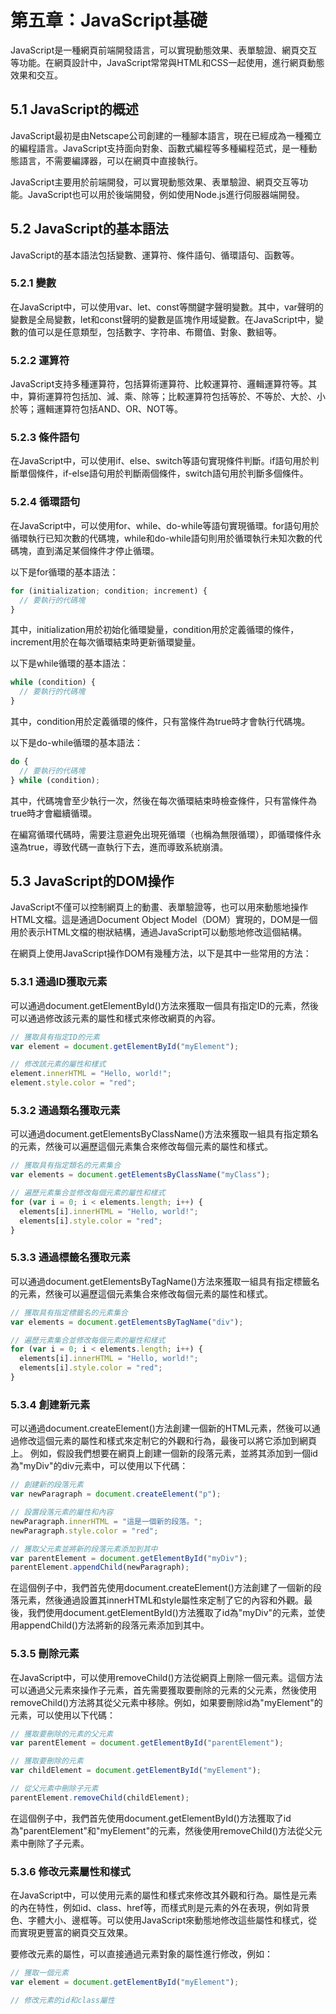 # 第五章：JavaScript基礎

JavaScript是一種網頁前端開發語言，可以實現動態效果、表單驗證、網頁交互等功能。在網頁設計中，JavaScript常常與HTML和CSS一起使用，進行網頁動態效果和交互。

## 5.1 JavaScript的概述

JavaScript最初是由Netscape公司創建的一種腳本語言，現在已經成為一種獨立的編程語言。JavaScript支持面向對象、函數式編程等多種編程范式，是一種動態語言，不需要編譯器，可以在網頁中直接執行。

JavaScript主要用於前端開發，可以實現動態效果、表單驗證、網頁交互等功能。JavaScript也可以用於後端開發，例如使用Node.js進行伺服器端開發。

## 5.2 JavaScript的基本語法

JavaScript的基本語法包括變數、運算符、條件語句、循環語句、函數等。

### 5.2.1 變數

在JavaScript中，可以使用var、let、const等關鍵字聲明變數。其中，var聲明的變數是全局變數，let和const聲明的變數是區塊作用域變數。在JavaScript中，變數的值可以是任意類型，包括數字、字符串、布爾值、對象、數組等。

### 5.2.2 運算符

JavaScript支持多種運算符，包括算術運算符、比較運算符、邏輯運算符等。其中，算術運算符包括加、減、乘、除等；比較運算符包括等於、不等於、大於、小於等；邏輯運算符包括AND、OR、NOT等。

### 5.2.3 條件語句

在JavaScript中，可以使用if、else、switch等語句實現條件判斷。if語句用於判斷單個條件，if-else語句用於判斷兩個條件，switch語句用於判斷多個條件。

### 5.2.4 循環語句

在JavaScript中，可以使用for、while、do-while等語句實現循環。for語句用於循環執行已知次數的代碼塊，while和do-while語句則用於循環執行未知次數的代碼塊，直到滿足某個條件才停止循環。

以下是for循環的基本語法：
```javascript
for (initialization; condition; increment) {
  // 要執行的代碼塊
}
```
其中，initialization用於初始化循環變量，condition用於定義循環的條件，increment用於在每次循環結束時更新循環變量。

以下是while循環的基本語法：
```javascript
while (condition) {
  // 要執行的代碼塊
}
```
其中，condition用於定義循環的條件，只有當條件為true時才會執行代碼塊。

以下是do-while循環的基本語法：
```javascript
do {
  // 要執行的代碼塊
} while (condition);
```
其中，代碼塊會至少執行一次，然後在每次循環結束時檢查條件，只有當條件為true時才會繼續循環。

在編寫循環代碼時，需要注意避免出現死循環（也稱為無限循環），即循環條件永遠為true，導致代碼一直執行下去，進而導致系統崩潰。

## 5.3 JavaScript的DOM操作

JavaScript不僅可以控制網頁上的動畫、表單驗證等，也可以用來動態地操作HTML文檔。這是通過Document Object Model（DOM）實現的，DOM是一個用於表示HTML文檔的樹狀結構，通過JavaScript可以動態地修改這個結構。

在網頁上使用JavaScript操作DOM有幾種方法，以下是其中一些常用的方法：

### 5.3.1 通過ID獲取元素

可以通過document.getElementById()方法來獲取一個具有指定ID的元素，然後可以通過修改該元素的屬性和樣式來修改網頁的內容。
```javascript
// 獲取具有指定ID的元素
var element = document.getElementById("myElement");

// 修改該元素的屬性和樣式
element.innerHTML = "Hello, world!";
element.style.color = "red";

```
### 5.3.2 通過類名獲取元素

可以通過document.getElementsByClassName()方法來獲取一組具有指定類名的元素，然後可以遍歷這個元素集合來修改每個元素的屬性和樣式。
```javascript
// 獲取具有指定類名的元素集合
var elements = document.getElementsByClassName("myClass");

// 遍歷元素集合並修改每個元素的屬性和樣式
for (var i = 0; i < elements.length; i++) {
  elements[i].innerHTML = "Hello, world!";
  elements[i].style.color = "red";
}

```
### 5.3.3 通過標籤名獲取元素

可以通過document.getElementsByTagName()方法來獲取一組具有指定標籤名的元素，然後可以遍歷這個元素集合來修改每個元素的屬性和樣式。
```javascript
// 獲取具有指定標籤名的元素集合
var elements = document.getElementsByTagName("div");

// 遍歷元素集合並修改每個元素的屬性和樣式
for (var i = 0; i < elements.length; i++) {
  elements[i].innerHTML = "Hello, world!";
  elements[i].style.color = "red";
}

```
### 5.3.4 創建新元素

可以通過document.createElement()方法創建一個新的HTML元素，然後可以通過修改這個元素的屬性和樣式來定制它的外觀和行為，最後可以將它添加到網頁上。
例如，假設我們想要在網頁上創建一個新的段落元素，並將其添加到一個id為"myDiv"的div元素中，可以使用以下代碼：
```javascript
// 創建新的段落元素
var newParagraph = document.createElement("p");

// 設置段落元素的屬性和內容
newParagraph.innerHTML = "這是一個新的段落。";
newParagraph.style.color = "red";

// 獲取父元素並將新的段落元素添加到其中
var parentElement = document.getElementById("myDiv");
parentElement.appendChild(newParagraph);

```
在這個例子中，我們首先使用document.createElement()方法創建了一個新的段落元素，然後通過設置其innerHTML和style屬性來定制了它的內容和外觀。最後，我們使用document.getElementById()方法獲取了id為"myDiv"的元素，並使用appendChild()方法將新的段落元素添加到其中。

### 5.3.5 刪除元素

在JavaScript中，可以使用removeChild()方法從網頁上刪除一個元素。這個方法可以通過父元素來操作子元素，首先需要獲取要刪除的元素的父元素，然後使用removeChild()方法將其從父元素中移除。例如，如果要刪除id為"myElement"的元素，可以使用以下代碼：
```javascript
// 獲取要刪除的元素的父元素
var parentElement = document.getElementById("parentElement");

// 獲取要刪除的元素
var childElement = document.getElementById("myElement");

// 從父元素中刪除子元素
parentElement.removeChild(childElement);

```
在這個例子中，我們首先使用document.getElementById()方法獲取了id為"parentElement"和"myElement"的元素，然後使用removeChild()方法從父元素中刪除了子元素。

### 5.3.6 修改元素屬性和樣式

在JavaScript中，可以使用元素的屬性和樣式來修改其外觀和行為。屬性是元素的內在特性，例如id、class、href等，而樣式則是元素的外在表現，例如背景色、字體大小、邊框等。可以使用JavaScript來動態地修改這些屬性和樣式，從而實現更豐富的網頁交互效果。

要修改元素的屬性，可以直接通過元素對象的屬性進行修改，例如：
```javascript
// 獲取一個元素
var element = document.getElementById("myElement");

// 修改元素的id和class屬性
```
